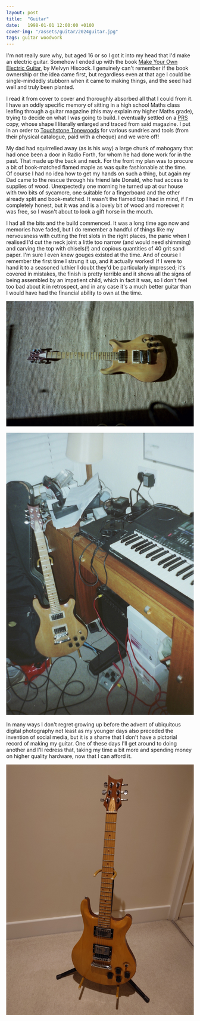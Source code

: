 ```yaml
---
layout: post
title:  "Guitar"
date:   1998-01-01 12:00:00 +0100
cover-img: "/assets/guitar/2024guitar.jpg"
tags: guitar woodwork
---
```

I'm not really sure why, but aged 16 or so I got it into my head that I'd make an electric guitar. Somehow I ended up with the book [Make Your Own Electric Guitar](https://www.melvynhiscock.com/the-book/), by Melvyn Hiscock. I genuinely can't remember if the book ownership or the idea came first, but regardless even at that age I could be single-mindedly stubborn when it came to making things, and the seed had well and truly been planted.

I read it from cover to cover and thoroughly absorbed all that I could from it. I have an oddly specific memory of sitting in a high school Maths class leafing through a guitar magazine (this may explain my higher Maths grade), trying to decide on what I was going to build. I eventually settled on a [PRS](https://prsguitars.com/) copy, whose shape I literally enlarged and traced from said magazine. I put in an order to [Touchstone Tonewoods](https://www.touchstonetonewoods.co.uk/) for various sundries and tools (from their physical catalogue, paid with a cheque) and we were off!

My dad had squirrelled away (as is his way) a large chunk of mahogany that had once been a door in Radio Forth, for whom he had done work for in the past. That made up the back and neck. For the front my plan was to procure a bit of book-matched flamed maple as was quite fashionable at the time. Of course I had no idea how to get my hands on such a thing, but again my Dad came to the rescue through his friend late Donald, who had access to supplies of wood. Unexpectedly one morning he turned up at our house with two bits of sycamore, one suitable for a fingerboard and the other already split and book-matched. It wasn't the flamed top I had in mind, if I'm completely honest, but it was and is a lovely bit of wood and moreover it was free, so I wasn't about to look a gift horse in the mouth.

I had all the bits and the build commenced. It was a long time ago now and memories have faded, but I do remember a handful of things like my nervousness with cutting the fret slots in the right places, the panic when I realised I'd cut the neck joint a little too narrow (and would need shimming) and carving the top with chisels(!) and copious quantities of 40 grit sand paper. I'm sure I even knew gouges existed at the time. And of course I remember the first time I strung it up, and it actually worked! If I were to hand it to a seasoned luthier I doubt they'd be particularly impressed; it's covered in mistakes, the finish is pretty terrible and it shows all the signs of being assembled by an impatient child, which in fact it was, so I don't feel too bad about it in retrospect, and in any case it's a much better guitar than I would have had the financial ability to own at the time.

![Guitar](/assets/guitar/guitar.jpg)

![Guitar Mess](/assets/guitar/guitarmess.jpg)

In many ways I don't regret growing up before the advent of ubiquitous digital photography not least as my younger days also preceded the invention of social media, but it is a shame that I don't have a pictorial record of making my guitar. One of these days I'll get around to doing another and I'll redress that, taking my time a bit more and spending money on higher quality hardware, now that I can afford it.

![2024 Guitar](/assets/guitar/2024guitar.jpg)
